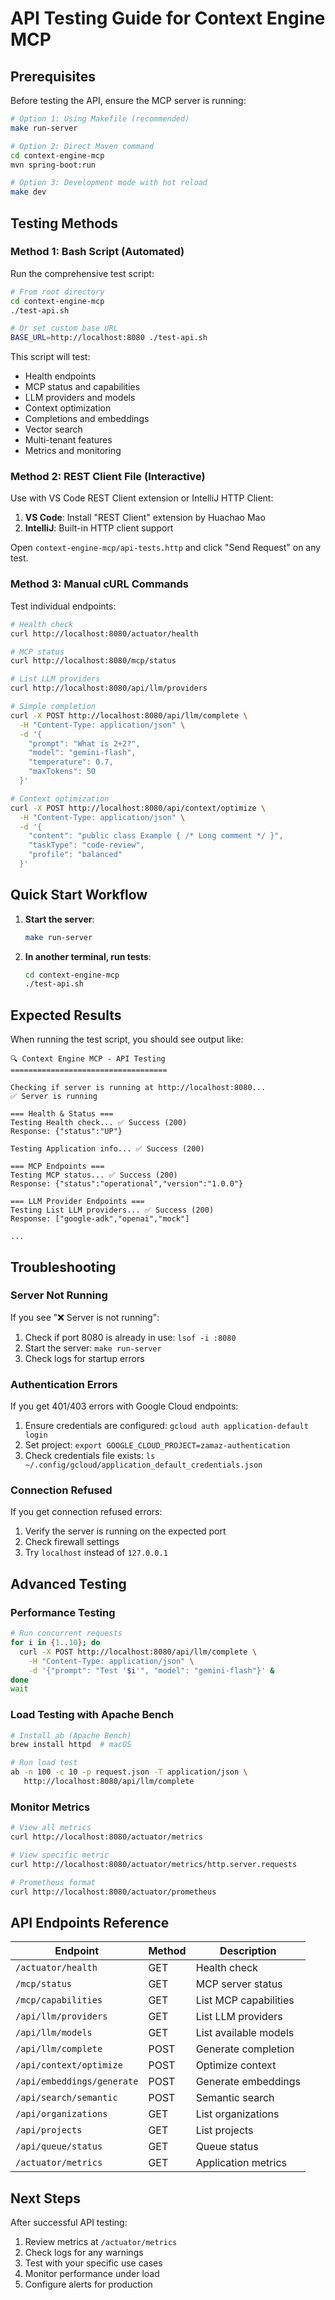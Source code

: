 # API Testing Guide for Context Engine MCP

## Prerequisites

Before testing the API, ensure the MCP server is running:

```bash
# Option 1: Using Makefile (recommended)
make run-server

# Option 2: Direct Maven command
cd context-engine-mcp
mvn spring-boot:run

# Option 3: Development mode with hot reload
make dev
```

## Testing Methods

### Method 1: Bash Script (Automated)

Run the comprehensive test script:

```bash
# From root directory
cd context-engine-mcp
./test-api.sh

# Or set custom base URL
BASE_URL=http://localhost:8080 ./test-api.sh
```

This script will test:
- Health endpoints
- MCP status and capabilities
- LLM providers and models
- Context optimization
- Completions and embeddings
- Vector search
- Multi-tenant features
- Metrics and monitoring

### Method 2: REST Client File (Interactive)

Use with VS Code REST Client extension or IntelliJ HTTP Client:

1. **VS Code**: Install "REST Client" extension by Huachao Mao
2. **IntelliJ**: Built-in HTTP client support

Open `context-engine-mcp/api-tests.http` and click "Send Request" on any test.

### Method 3: Manual cURL Commands

Test individual endpoints:

```bash
# Health check
curl http://localhost:8080/actuator/health

# MCP status
curl http://localhost:8080/mcp/status

# List LLM providers
curl http://localhost:8080/api/llm/providers

# Simple completion
curl -X POST http://localhost:8080/api/llm/complete \
  -H "Content-Type: application/json" \
  -d '{
    "prompt": "What is 2+2?",
    "model": "gemini-flash",
    "temperature": 0.7,
    "maxTokens": 50
  }'

# Context optimization
curl -X POST http://localhost:8080/api/context/optimize \
  -H "Content-Type: application/json" \
  -d '{
    "content": "public class Example { /* Long comment */ }",
    "taskType": "code-review",
    "profile": "balanced"
  }'
```

## Quick Start Workflow

1. **Start the server**:
   ```bash
   make run-server
   ```

2. **In another terminal, run tests**:
   ```bash
   cd context-engine-mcp
   ./test-api.sh
   ```

## Expected Results

When running the test script, you should see output like:

```
🔍 Context Engine MCP - API Testing
===================================

Checking if server is running at http://localhost:8080...
✅ Server is running

=== Health & Status ===
Testing Health check... ✅ Success (200)
Response: {"status":"UP"}

Testing Application info... ✅ Success (200)

=== MCP Endpoints ===
Testing MCP status... ✅ Success (200)
Response: {"status":"operational","version":"1.0.0"}

=== LLM Provider Endpoints ===
Testing List LLM providers... ✅ Success (200)
Response: ["google-adk","openai","mock"]

...
```

## Troubleshooting

### Server Not Running
If you see "❌ Server is not running":
1. Check if port 8080 is already in use: `lsof -i :8080`
2. Start the server: `make run-server`
3. Check logs for startup errors

### Authentication Errors
If you get 401/403 errors with Google Cloud endpoints:
1. Ensure credentials are configured: `gcloud auth application-default login`
2. Set project: `export GOOGLE_CLOUD_PROJECT=zamaz-authentication`
3. Check credentials file exists: `ls ~/.config/gcloud/application_default_credentials.json`

### Connection Refused
If you get connection refused errors:
1. Verify the server is running on the expected port
2. Check firewall settings
3. Try `localhost` instead of `127.0.0.1`

## Advanced Testing

### Performance Testing
```bash
# Run concurrent requests
for i in {1..10}; do
  curl -X POST http://localhost:8080/api/llm/complete \
    -H "Content-Type: application/json" \
    -d '{"prompt": "Test '$i'", "model": "gemini-flash"}' &
done
wait
```

### Load Testing with Apache Bench
```bash
# Install ab (Apache Bench)
brew install httpd  # macOS

# Run load test
ab -n 100 -c 10 -p request.json -T application/json \
   http://localhost:8080/api/llm/complete
```

### Monitor Metrics
```bash
# View all metrics
curl http://localhost:8080/actuator/metrics

# View specific metric
curl http://localhost:8080/actuator/metrics/http.server.requests

# Prometheus format
curl http://localhost:8080/actuator/prometheus
```

## API Endpoints Reference

| Endpoint | Method | Description |
|----------|--------|-------------|
| `/actuator/health` | GET | Health check |
| `/mcp/status` | GET | MCP server status |
| `/mcp/capabilities` | GET | List MCP capabilities |
| `/api/llm/providers` | GET | List LLM providers |
| `/api/llm/models` | GET | List available models |
| `/api/llm/complete` | POST | Generate completion |
| `/api/context/optimize` | POST | Optimize context |
| `/api/embeddings/generate` | POST | Generate embeddings |
| `/api/search/semantic` | POST | Semantic search |
| `/api/organizations` | GET | List organizations |
| `/api/projects` | GET | List projects |
| `/api/queue/status` | GET | Queue status |
| `/actuator/metrics` | GET | Application metrics |

## Next Steps

After successful API testing:
1. Review metrics at `/actuator/metrics`
2. Check logs for any warnings
3. Test with your specific use cases
4. Monitor performance under load
5. Configure alerts for production
